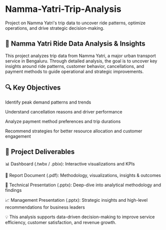 # Namma-Yatri-Trip-Analysis
Project on Namma Yatri's trip data to uncover ride patterns, optimize operations, and drive strategic decision-making.

## 🚕 Namma Yatri Ride Data Analysis & Insights
This project analyzes trip data from Namma Yatri, a major urban transport service in Bengaluru. Through detailed analysis, the goal is to uncover key insights around ride patterns, customer behavior, cancellations, and payment methods to guide operational and strategic improvements.

## 🔍 Key Objectives

Identify peak demand patterns and trends

Understand cancellation reasons and driver performance

Analyze payment method preferences and trip durations

Recommend strategies for better resource allocation and customer engagement

## 📁 Project Deliverables

📊 Dashboard (.twbx / .pbix): Interactive visualizations and KPIs

📄 Report Document (.pdf): Methodology, visualizations, insights & outcomes

🎯 Technical Presentation (.pptx): Deep-dive into analytical methodology and findings

📈 Management Presentation (.pptx): Strategic insights and high-level recommendations for business leaders

💡 This analysis supports data-driven decision-making to improve service efficiency, customer satisfaction, and revenue growth.

